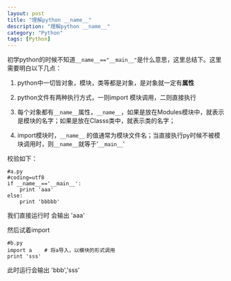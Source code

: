 ```yaml
---
layout: post
title: "理解python __name__"
description: "理解python __name__"
category: "Python"
tags: [Python]
---
```


<p>初学python的时候不知道<code>__name__=="__main__"</code>是什么意思，这里总结下。这里需要明白以下几点：</p>

<ol>
<li><p>python中一切皆对象，模块，类等都是对象，是对象就一定有<strong>属性</strong></p></li>
<li><p>python文件有两种执行方式，一则import 模块调用，二则直接执行</p></li>
<li><p>每个对象都有<code>__name__</code>属性，<code>__name__</code>，如果是放在Modules模块中，就表示是模块的名字；如果是放在Classs类中，就表示类的名字；</p></li>
<li><p>import模块时，<code>__name__</code> 的值通常为模块文件名；当直接执行py时候不被模块调用时，则<code>__name__</code>就等于'<code>__main__</code>'</p></li>
</ol>

<p>校验如下：</p>

<pre><code>#a.py
#coding=utf8
if __name__=='__main__':
    print 'aaa'
else:
    print 'bbbbb'
</code></pre>

<p>我们直接运行时 会输出 'aaa'</p>

<p>然后试着import</p>

<pre><code>#b.py
import a    # 将a导入，以模块的形式调用
print 'sss'
</code></pre>

<p>此时运行会输出 'bbb','sss'</p>
